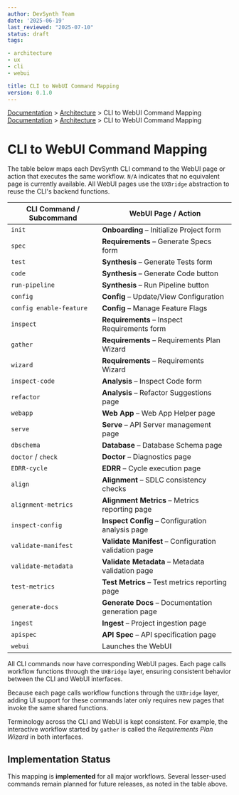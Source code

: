 ```yaml
---
author: DevSynth Team
date: '2025-06-19'
last_reviewed: "2025-07-10"
status: draft
tags:

- architecture
- ux
- cli
- webui

title: CLI to WebUI Command Mapping
version: 0.1.0
---
```


<div class="breadcrumbs">
<a href="../index.md">Documentation</a> &gt; <a href="index.md">Architecture</a> &gt; CLI to WebUI Command Mapping
</div>

<div class="breadcrumbs">
<a href="../index.md">Documentation</a> &gt; <a href="index.md">Architecture</a> &gt; CLI to WebUI Command Mapping
</div>

# CLI to WebUI Command Mapping

The table below maps each DevSynth CLI command to the WebUI page or action that
executes the same workflow. `N/A` indicates that no equivalent page is currently
available. All WebUI pages use the `UXBridge` abstraction to reuse the CLI's
backend functions.

| CLI Command / Subcommand  | WebUI Page / Action                                   |
|---------------------------|-------------------------------------------------------|
| `init`                    | **Onboarding** – Initialize Project form             |
| `spec`                    | **Requirements** – Generate Specs form               |
| `test`                    | **Synthesis** – Generate Tests form                  |
| `code`                    | **Synthesis** – Generate Code button                 |
| `run-pipeline`            | **Synthesis** – Run Pipeline button                  |
| `config`                  | **Config** – Update/View Configuration               |
| `config enable-feature`   | **Config** – Manage Feature Flags                    |
| `inspect`                 | **Requirements** – Inspect Requirements form         |
| `gather`                  | **Requirements** – Requirements Plan Wizard          |
| `wizard`                  | **Requirements** – Requirements Wizard               |
| `inspect-code`            | **Analysis** – Inspect Code form                     |
| `refactor`                | **Analysis** – Refactor Suggestions page             |
| `webapp`                  | **Web App** – Web App Helper page                    |
| `serve`                   | **Serve** – API Server management page               |
| `dbschema`                | **Database** – Database Schema page                  |
| `doctor` / `check`        | **Doctor** – Diagnostics page   |
| `EDRR-cycle`              | **EDRR** – Cycle execution page   |
| `align`                   | **Alignment** – SDLC consistency checks   |
| `alignment-metrics`       | **Alignment Metrics** – Metrics reporting page        |
| `inspect-config`          | **Inspect Config** – Configuration analysis page     |
| `validate-manifest`       | **Validate Manifest** – Configuration validation page|
| `validate-metadata`       | **Validate Metadata** – Metadata validation page     |
| `test-metrics`            | **Test Metrics** – Test metrics reporting page       |
| `generate-docs`           | **Generate Docs** – Documentation generation page    |
| `ingest`                  | **Ingest** – Project ingestion page                  |
| `apispec`                 | **API Spec** – API specification page                |
| `webui`                   | Launches the WebUI                                   |

All CLI commands now have corresponding WebUI pages. Each page calls workflow functions through the `UXBridge` layer, ensuring consistent behavior between the CLI and WebUI interfaces.

Because each page calls workflow functions through the `UXBridge` layer,
adding UI support for these commands later only requires new pages that
invoke the same shared functions.

Terminology across the CLI and WebUI is kept consistent. For example, the
interactive workflow started by `gather` is called the *Requirements Plan
Wizard* in both interfaces.
## Implementation Status

This mapping is **implemented** for all major workflows. Several
lesser-used commands remain planned for future releases, as noted in the
table above.
